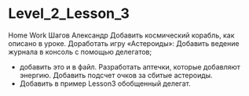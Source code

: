 # Level_2_Lesson_3
Home Work
Шагов Александр
Добавить космический корабль, как описано в уроке.
Доработать игру «Астероиды»:
Добавить ведение журнала в консоль с помощью делегатов;
* добавить это и в файл.
Разработать аптечки, которые добавляют энергию.
Добавить подсчет очков за сбитые астероиды.
* Добавить в пример Lesson3 обобщенный делегат.
